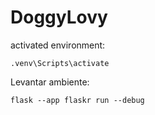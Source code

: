 # DoggyLovy

activated environment:
```
.venv\Scripts\activate
```

Levantar ambiente:
```
flask --app flaskr run --debug
```
